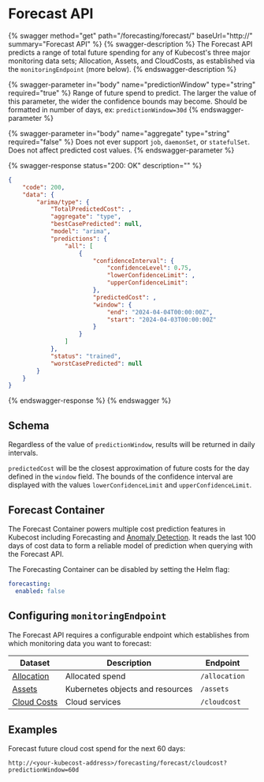 # Forecast API

{% swagger method="get" path="/forecasting/forecast/<monitoringEndpoint>" baseUrl="http://<your-kubecost-address>" summary="Forecast API" %}
{% swagger-description %}
The Forecast API predicts a range of total future spending for any of Kubecost's three major monitoring data sets; Allocation, Assets, and CloudCosts, as established via the `monitoringEndpoint` (more below).
{% endswagger-description %}

{% swagger-parameter in="body" name="predictionWindow" type="string" required="true" %}
Range of future spend to predict. The larger the value of this parameter, the wider the confidence bounds may become. Should be formatted in number of days, ex: `predictionWindow=30d`
{% endswagger-parameter %}

{% swagger-parameter in="body" name="aggregate" type="string" required="false" %}
Does not ever support `job`, `daemonSet`, or `statefulSet`. Does not affect predicted cost values.
{% endswagger-parameter %}

{% swagger-response status="200: OK" description="" %}

```json
{
    "code": 200,
    "data": {
        "arima/type": {
            "TotalPredictedCost": ,
            "aggregate": "type",
            "bestCasePredicted": null,
            "model": "arima",
            "predictions": {
                "all": [
                    {
                        "confidenceInterval": {
                            "confidenceLevel": 0.75,
                            "lowerConfidenceLimit": ,
                            "upperConfidenceLimit": 
                        },
                        "predictedCost": ,
                        "window": {
                            "end": "2024-04-04T00:00:00Z",
                            "start": "2024-04-03T00:00:00Z"
                        }
                    }
                ]
            },
            "status": "trained",
            "worstCasePredicted": null
        }
    }
}
```

{% endswagger-response %}
{% endswagger %}

## Schema

Regardless of the value of `predictionWindow`, results will be returned in daily intervals.

`predictedCost` will be the closest approximation of future costs for the day defined in the `window` field. The bounds of the confidence interval are displayed with the values `lowerConfidenceLimit` and `upperConfidenceLimit`.

## Forecast Container

The Forecast Container powers multiple cost prediction features in Kubecost including Forecasting and [Anomaly Detection](/using-kubecost/navigating-the-kubecost-ui/anomaly-detection.md). It reads the last 100 days of cost data to form a reliable model of prediction when querying with the Forecast API.

The Forecasting Container can be disabled by setting the Helm flag:

```yaml
forecasting:
  enabled: false
```

## Configuring `monitoringEndpoint`

The Forecast API requires a configurable endpoint which establishes from which monitoring data you want to forecast:

| Dataset | Description | Endpoint |
|---|---|---|
| [Allocation](/using-kubecost/navigating-the-kubecost-ui/cost-allocation/README.md) | Allocated spend | `/allocation` |
| [Assets](/using-kubecost/navigating-the-kubecost-ui/assets.md) | Kubernetes objects and resources | `/assets` |
| [Cloud Costs](/using-kubecost/navigating-the-kubecost-ui/cloud-costs-explorer/cloud-costs-explorer.md) | Cloud services | `/cloudcost` |

## Examples

Forecast future cloud cost spend for the next 60 days:

```http
http://<your-kubecost-address>/forecasting/forecast/cloudcost?predictionWindow=60d
```
